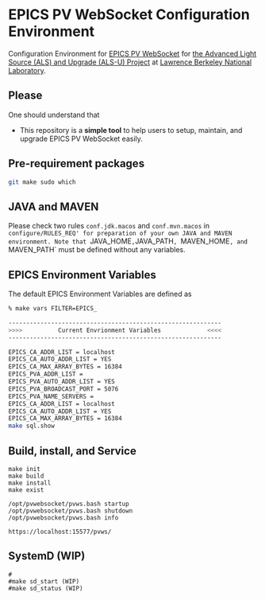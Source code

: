 # EPICS PV WebSocket Configuration Environment

Configuration Environment for [EPICS PV WebSocket](https://github.com/ornl-epics/pvws) for [the Advanced Light Source (ALS) and Upgrade (ALS-U) Project](https://als.lbl.gov/als-u/overview/) at [Lawrence Berkeley National Laboratory](https://lbl.gov).

## Please

One should understand that 
- This repository is a **simple tool** to help users to setup, maintain, and upgrade EPICS PV WebSocket easily.

## Pre-requirement packages

```bash
git make sudo which
```


## JAVA and MAVEN

Please check two rules `conf.jdk.macos` and `conf.mvn.macos` in `configure/RULES_REQ' for preparation of your own JAVA and MAVEN environment.
Note that `JAVA_HOME`,`JAVA_PATH`, `MAVEN_HOME`, and `MAVEN_PATH` must be defined without any variables.


## EPICS Environment Variables

The default EPICS Environment Variables are defined as

```bash
% make vars FILTER=EPICS_

------------------------------------------------------------
>>>>          Current Envrionment Variables             <<<<
------------------------------------------------------------

EPICS_CA_ADDR_LIST = localhost
EPICS_CA_AUTO_ADDR_LIST = YES
EPICS_CA_MAX_ARRAY_BYTES = 16384
EPICS_PVA_ADDR_LIST =
EPICS_PVA_AUTO_ADDR_LIST = YES
EPICS_PVA_BROADCAST_PORT = 5076
EPICS_PVA_NAME_SERVERS =
EPICS_CA_ADDR_LIST = localhost
EPICS_CA_AUTO_ADDR_LIST = YES
EPICS_CA_MAX_ARRAY_BYTES = 16384
make sql.show
```

## Build, install, and Service

```
make init
make build
make install
make exist
```

```
/opt/pvwebsocket/pvws.bash startup
/opt/pvwebsocket/pvws.bash shutdown
/opt/pvwebsocket/pvws.bash info
```

```
https://localhost:15577/pvws/
```

## SystemD (WIP)

```
#
#make sd_start (WIP)
#make sd_status (WIP)
```

